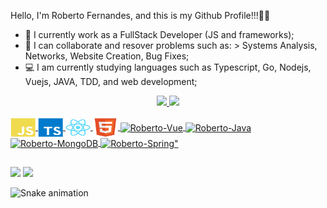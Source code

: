 Hello, I'm Roberto Fernandes, and this is my Github Profile!!!🤖👾

- 🔭 I currently work as a FullStack Developer (JS and frameworks);
- 🚥 I can collaborate and resover problems such as: > Systems Analysis, Networks, Website Creation, Bug Fixes;
- 💻 I am currently studying languages such as Typescript, Go, Nodejs, Vuejs, JAVA, TDD, and web development;

<div align="center">
  <a href="https://github.com/roberto-souz/roberto-souz/">
  <img height="150em" src="https://github-readme-stats.vercel.app/api?username=roberto-souz&show_icons=true&theme=react&include_all_commits=true&count_private=true"/>
  <img height="140em" src="https://github-readme-stats.vercel.app/api/top-langs/?username=roberto-souza&layout=compact&langs_count=7&theme=react"/>
</div>
  
  <div style="display: inline_block"><br>
  <img align="center" alt="Roberto-Js" height="30" width="40" src="https://raw.githubusercontent.com/devicons/devicon/master/icons/javascript/javascript-plain.svg">
  <img align="center" alt="Roberto-Ts" height="30" width="40" src="https://raw.githubusercontent.com/devicons/devicon/master/icons/typescript/typescript-plain.svg">
  <img align="center" alt="Roberto-React" height="30" width="40" src="https://raw.githubusercontent.com/devicons/devicon/master/icons/react/react-original.svg">
  <img align="center" alt="Roberto-HTML" height="30" width="40" src="https://raw.githubusercontent.com/devicons/devicon/master/icons/html5/html5-original.svg">
  <img align="center" alt="Roberto-Vue" height="30" width="40" src="https://cdn.jsdelivr.net/gh/devicons/devicon/icons/vuejs/vuejs-original.svg">
  <img align="center" alt="Roberto-Java" height="30" width="40" src="https://cdn.jsdelivr.net/gh/devicons/devicon/icons/java/java-original.svg">
  <img align="center" alt="Roberto-MongoDB" height="30" width="40" src="https://cdn.jsdelivr.net/gh/devicons/devicon/icons/mongodb/mongodb-original.svg">
  <img align="center" alt=Roberto-Spring" height="30" width="40" src="https://cdn.jsdelivr.net/gh/devicons/devicon/icons/spring/spring-original.svg"> 
</div>

  ##                                                                                                                                                   
                                                                                       
  <div> 
                                                                                                                                                    
  <a href = "mailto:robertotfi15@gmail.com"><img src="https://img.shields.io/badge/-Gmail-%23333?style=for-the-badge&logo=gmail&logoColor=white" target="_blank"></a>
  <a href="https://www.linkedin.com/in/roberto-souza-fernandes/" target="_blank"><img src="https://img.shields.io/badge/-LinkedIn-%230077B5?style=for-the-badge&logo=linkedin&logoColor=white" target="_blank"></a>    
  </div>  
  
   ![Snake animation](https://github.com/roberto-souz/roberto-souz/blob/output/github-contribution-grid-snake.svg)
                                                                                                                                                 
                                                                                                                                                                                                                                                                                                   
                                                                                                                                                    
